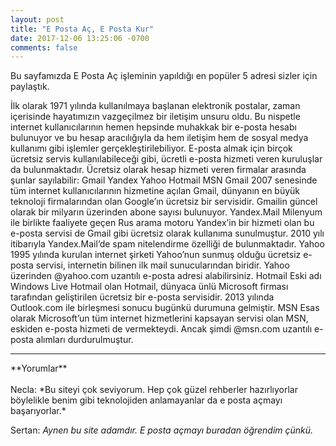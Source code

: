 ```yaml
---
layout: post
title: "E Posta Aç, E Posta Kur"
date: 2017-12-06 13:25:06 -0700
comments: false
---
```


Bu sayfamızda E Posta Aç işleminin yapıldığı en popüler 5 adresi sizler için paylaştık.

İlk olarak 1971 yılında kullanılmaya başlanan elektronik postalar, zaman içerisinde hayatımızın vazgeçilmez bir iletişim unsuru oldu. Bu nispetle internet kullanıcılarının hemen hepsinde muhakkak bir e-posta hesabı bulunuyor ve bu hesap aracılığıyla da hem iletişim hem de sosyal medya kullanımı gibi işlemler gerçekleştirilebiliyor. E-posta almak için birçok ücretsiz servis kullanılabileceği gibi, ücretli e-posta hizmeti veren kuruluşlar da bulunmaktadır. Ücretsiz olarak hesap hizmeti veren firmalar arasında şunlar sayılabilir:
Gmail
Yandex
Yahoo
Hotmail
MSN
Gmail
	2007 senesinde tüm internet kullanıcılarının hizmetine açılan Gmail, dünyanın en büyük teknoloji firmalarından olan Google’ın ücretsiz bir servisidir. Gmailin güncel olarak bir milyarın üzerinden abone sayısı bulunuyor.
Yandex.Mail
	Milenyum ile birlikte faaliyete geçen Rus arama motoru Yandex’in bir hizmeti olan bu e-posta servisi de Gmail gibi ücretsiz olarak kullanıma sunulmuştur. 2010 yılı itibarıyla Yandex.Mail’de spam nitelendirme özelliği de bulunmaktadır.
Yahoo
	1995 yılında kurulan internet şirketi Yahoo’nun sunmuş olduğu ücretsiz e-posta servisi, internetin bilinen ilk mail sunucularından biridir. Yahoo üzerinden @yahoo.com uzantılı e-posta adresi alabilirsiniz.
	Hotmail
	Eski adı Windows Live Hotmail olan Hotmail, dünyaca ünlü Microsoft firması tarafından geliştirilen ücretsiz bir e-posta servisidir. 2013 yılında Outlook.com ile birleşmesi sonucu bugünkü durumuna gelmiştir.
MSN 
	Esas olarak Microsoft’un tüm internet hizmetlerini kapsayan servisi olan MSN, eskiden e-posta hizmeti de vermekteydi. Ancak şimdi @msn.com uzantılı e-posta alımları durdurulmuştur.
 
<hr>
**Yorumlar**<br/><br/>
Necla: *Bu siteyi çok seviyorum. Hep çok güzel rehberler hazırlıyorlar böylelikle benim gibi teknolojiden anlamayanlar da e posta açmayı başarıyorlar.*

Sertan: *Aynen bu site adamdır. E posta açmayı buradan öğrendim çünkü.*
